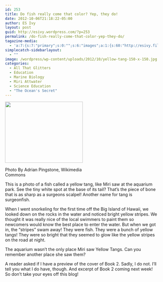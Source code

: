 ```yaml
---
id: 253
title: Do fish really come that color? Yep, they do!
date: 2012-10-06T21:18:22-05:00
author: ES Ivy
layout: post
guid: http://esivy.wordpress.com/?p=253
permalink: /do-fish-really-come-that-color-yep-they-do/
tagazine-media:
  - 'a:7:{s:7:"primary";s:0:"";s:6:"images";a:1:{s:60:"http://esivy.files.wordpress.com/2012/10/yellow-tang-arp.jpg";a:6:{s:8:"file_url";s:60:"http://esivy.files.wordpress.com/2012/10/yellow-tang-arp.jpg";s:5:"width";i:256;s:6:"height";i:202;s:4:"type";s:5:"image";s:4:"area";i:51712;s:9:"file_path";b:0;}}s:6:"videos";a:0:{}s:11:"image_count";i:1;s:6:"author";s:8:"37195739";s:7:"blog_id";s:8:"40536089";s:9:"mod_stamp";s:19:"2012-10-06 21:18:22";}'
simplecatch-sidebarlayout:
  - ""
image: /wordpress/wp-content/uploads/2012/10/yellow-tang-150-x-150.jpg
categories:
  - All That Glitters
  - Education
  - Marine Biology
  - Miri Attwater
  - Science Education
  - "The Ocean's Secret"
---
```

<div id="attachment_254" style="width: 266px" class="wp-caption alignright">
  <img aria-describedby="caption-attachment-254" class="size-full wp-image-254" title="Yellow.tang.arp" alt="" src="http://esivy.com/wordpress/wp-content/uploads/2012/10/yellow-tang-arp.jpg" width="256" height="202" />
  
  <p id="caption-attachment-254" class="wp-caption-text">
    Photo By Adrian Pingstone, Wikimedia Commons
  </p>
</div>

This is a photo of a fish called a yellow tang, like Miri saw at the aquarium park. See the tiny white spot at the base of its tail? That&#8217;s the piece of bone that is as sharp as a surgeons scalpel! Another name for tang is surgeonfish.

When I went snorkeling for the first time off the Big Island of Hawaii, we looked down on the rocks in the water and noticed bright yellow stripes. We thought it was really nice of the local swimmers to paint them so  newcomers would know the best place to enter the water. But when we got in, the &#8220;stripes&#8221; swam away! They were fish. They were a bunch of yellow tangs! They were so bright that they seemed to glow like the yellow stripes on the road at night.

The aquarium wasn&#8217;t the only place Miri saw Yellow Tangs. Can you remember another place she saw them?

A reader asked if I have a preview of the cover of Book 2. Sadly, I do not. I&#8217;ll tell you what I do have, though. And excerpt of Book 2 coming next week! So don&#8217;t take your eyes off this blog!